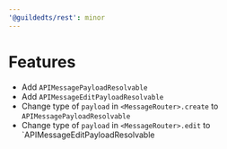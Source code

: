 ```yaml
---
'@guildedts/rest': minor
---
```


# Features

-   Add `APIMessagePayloadResolvable`
-   Add `APIMessageEditPayloadResolvable`
-   Change type of `payload` in `<MessageRouter>.create` to `APIMessagePayloadResolvable`
-   Change type of `payload` in `<MessageRouter>.edit` to `APIMessageEditPayloadResolvable

